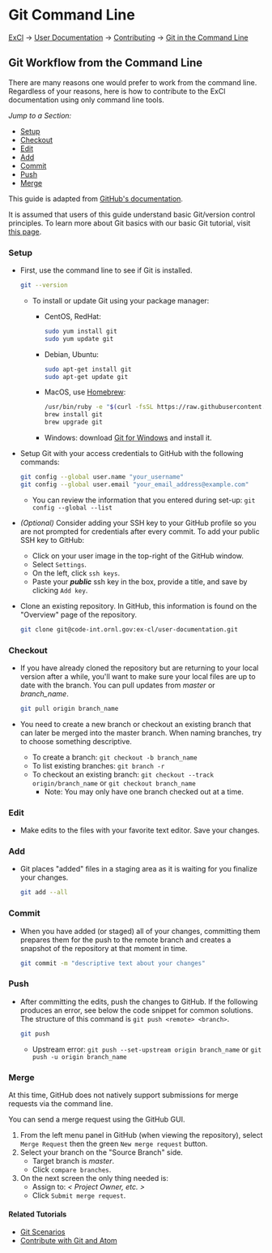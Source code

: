 # Git Command Line

[ExCl](https://docs.excl.ornl.gov) → [User Documentation](../../) → [Contributing](../../excl-support/contributing.md) → [Git in the Command Line](git-command-line.md)

## Git Workflow from the Command Line

There are many reasons one would prefer to work from the command line. Regardless of your reasons, here is how to contribute to the ExCl documentation using only command line tools.

_Jump to a Section:_

* [Setup](git-command-line.md#setup)
* [Checkout](git-command-line.md#checkout)
* [Edit](git-command-line.md#edit)   
* [Add](git-command-line.md#add)
* [Commit](git-command-line.md#commit)
* [Push](git-command-line.md#push)
* [Merge](git-command-line.md#merge)

This guide is adapted from [GitHub's documentation](https://docs.github.com/ee/gitHub-basics/start-using-git.html).

It is assumed that users of this guide understand basic Git/version control principles. To learn more about Git basics with our basic Git tutorial, visit [this page](./).

### Setup

*   First, use the command line to see if Git is installed.

    ```bash
    git --version
    ```

    * To install or update Git using your package manager:
      *   CentOS, RedHat:

          ```bash
          sudo yum install git
          sudo yum update git
          ```
      *   Debian, Ubuntu:

          ```bash
          sudo apt-get install git
          sudo apt-get update git
          ```
      *   MacOS, use [Homebrew](https://brew.sh):

          ```bash
          /usr/bin/ruby -e "$(curl -fsSL https://raw.githubusercontent.com/Homebrew/install/master/install)"
          brew install git
          brew upgrade git
          ```
      * Windows: download [Git for Windows](https://gitforwindows.org) and install it.
*   Setup Git with your access credentials to GitHub with the following commands:

    ```bash
    git config --global user.name "your_username"
    git config --global user.email "your_email_address@example.com"
    ```

    * You can review the information that you entered during set-up: `git config --global --list`
* _(Optional)_ Consider adding your SSH key to your GitHub profile so you are not prompted for credentials after every commit. To add your public SSH key to GitHub:
  * Click on your user image in the top-right of the GitHub window.
  * Select `Settings`.
  * On the left, click `ssh keys`.
  * Paste your _**public**_ ssh key in the box, provide a title, and save by clicking `Add key`.
*   Clone an existing repository. In GitHub, this information is found on the "Overview" page of the repository.

    ```bash
    git clone git@code-int.ornl.gov:ex-cl/user-documentation.git
    ```

### Checkout

*   If you have already cloned the repository but are returning to your local version after a while, you'll want to make sure your local files are up to date with the branch. You can pull updates from _master_ or _branch_name_.

    ```bash
    git pull origin branch_name
    ```
* You need to create a new branch or checkout an existing branch that can later be merged into the master branch. When naming branches, try to choose something descriptive.
  * To create a branch: `git checkout -b branch_name`
  * To list existing branches: `git branch -r`
  * To checkout an existing branch: `git checkout --track origin/branch_name` or `git checkout branch_name`
    * Note: You may only have one branch checked out at a time.

### Edit

* Make edits to the files with your favorite text editor. Save your changes.

### Add

*   Git places "added" files in a staging area as it is waiting for you finalize your changes.

    ```bash
    git add --all
    ```

### Commit

*   When you have added (or staged) all of your changes, committing them prepares them for the push to the remote branch and creates a snapshot of the repository at that moment in time.

    ```bash
    git commit -m "descriptive text about your changes"
    ```

### Push

*   After committing the edits, push the changes to GitHub. If the following produces an error, see below the code snippet for common solutions. The structure of this command is `git push <remote> <branch>`.

    ```bash
    git push
    ```

    * Upstream error: `git push --set-upstream origin branch_name` or `git push -u origin branch_name`

### Merge

At this time, GitHub does not natively support submissions for merge requests via the command line.

You can send a merge request using the GitHub GUI.

1. From the left menu panel in GitHub (when viewing the repository), select `Merge Request` then the green `New merge request` button.
2. Select your branch on the "Source Branch" side.
   * Target branch is _master_.
   * Click `compare branches`.
3. On the next screen the only thing needed is:
   * Assign to: _< Project Owner, etc. >_
   * Click `Submit merge request`.

#### Related Tutorials

* [Git Scenarios](https://github.com/ORNL-ExCL/excl-user-docs/tree/5b0a2bac08c6595857ffaa414e0a315a8fdfa27c/contributing/contributing/git-scenarios.md)
* [Contribute with Git and Atom](https://github.com/ORNL-ExCL/excl-user-docs/tree/5b0a2bac08c6595857ffaa414e0a315a8fdfa27c/contributing/contributing/git-workflow.md)
